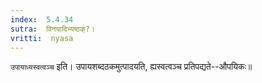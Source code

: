 ```yaml
---
index:  5.4.34
sutra:  विनयादिभ्यष्ठक्?।
vritti:  nyasa
---
```


`उपायाध्यस्वत्वञ्च` इति। उपायशब्दठकमुत्पादयति, ह्यस्वत्वञ्च प्रतिपद्यते--औपयिकः॥
